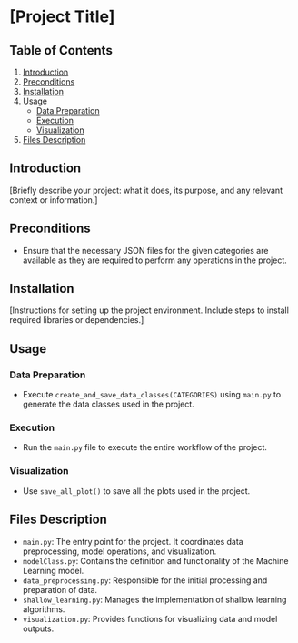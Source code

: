 # [Project Title]

## Table of Contents
1. [Introduction](#introduction)
2. [Preconditions](#preconditions)
3. [Installation](#installation)
4. [Usage](#usage)
    - [Data Preparation](#data-preparation)
    - [Execution](#execution)
    - [Visualization](#visualization)
5. [Files Description](#files-description)

   
## Introduction
[Briefly describe your project: what it does, its purpose, and any relevant context or information.]

## Preconditions
- Ensure that the necessary JSON files for the given categories are available as they are required to perform any operations in the project.

## Installation
[Instructions for setting up the project environment. Include steps to install required libraries or dependencies.]

## Usage
### Data Preparation
- Execute `create_and_save_data_classes(CATEGORIES)` using `main.py` to generate the data classes used in the project.

### Execution
- Run the `main.py` file to execute the entire workflow of the project.

### Visualization
- Use `save_all_plot()` to save all the plots used in the project.

## Files Description
- `main.py`: The entry point for the project. It coordinates data preprocessing, model operations, and visualization.
- `modelClass.py`: Contains the definition and functionality of the Machine Learning model.
- `data_preprocessing.py`: Responsible for the initial processing and preparation of data.
- `shallow_learning.py`: Manages the implementation of shallow learning algorithms.
- `visualization.py`: Provides functions for visualizing data and model outputs.
